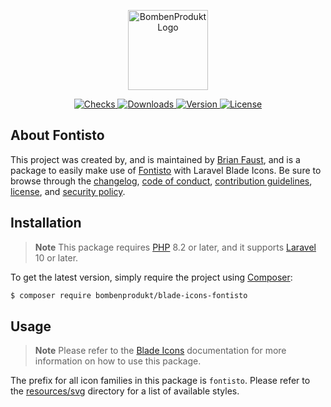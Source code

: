 <p align="center">
    <a href="https://bombenprodukt.com" target="_blank">
        <img src="https://raw.githubusercontent.com/faustbrian/assets/main/logo-text.svg" width="128" alt="BombenProdukt Logo" />
    </a>
</p>

<p align="center">
    <a href="https://github.com/faustbrian/blade-icons-fontisto/actions">
        <img src="https://badge.sh/github/check-runs/BombenProdukt/blade-icons-fontisto" alt="Checks" />
    </a>
    <a href="https://packagist.org/packages/bombenprodukt/blade-icons-fontisto">
        <img src="https://badge.sh/packagist/downloads/BombenProdukt/blade-icons-fontisto" alt="Downloads" />
    </a>
    <a href="https://packagist.org/packages/bombenprodukt/blade-icons-fontisto">
        <img src="https://badge.sh/packagist/version/BombenProdukt/blade-icons-fontisto" alt="Version" />
    </a>
    <a href="https://packagist.org/packages/bombenprodukt/blade-icons-fontisto">
        <img src="https://badge.sh/packagist/license/BombenProdukt/blade-icons-fontisto" alt="License" />
    </a>
</p>

## About Fontisto

This project was created by, and is maintained by [Brian Faust](https://github.com/faustbrian), and is a package to easily make use of [Fontisto](https://github.com/kenangundogan/fontisto) with Laravel Blade Icons. Be sure to browse through the [changelog](CHANGELOG.md), [code of conduct](.github/CODE_OF_CONDUCT.md), [contribution guidelines](.github/CONTRIBUTING.md), [license](LICENSE), and [security policy](.github/SECURITY.md).

## Installation

> **Note**
> This package requires [PHP](https://www.php.net/) 8.2 or later, and it supports [Laravel](https://laravel.com/) 10 or later.

To get the latest version, simply require the project using [Composer](https://getcomposer.org/):

```bash
$ composer require bombenprodukt/blade-icons-fontisto
```

## Usage

> **Note**
> Please refer to the [Blade Icons](https://github.com/faustbrian/blade-icons) documentation for more information on how to use this package.

The prefix for all icon families in this package is `fontisto`. Please refer to the [resources/svg](/resources/svg) directory for a list of available styles.
